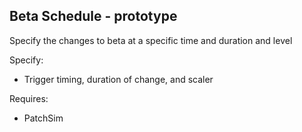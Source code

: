 ## Beta Schedule - prototype
Specify the changes to beta at a specific time and duration and level

Specify:  
* Trigger timing, duration of change, and scaler

Requires:
* PatchSim
